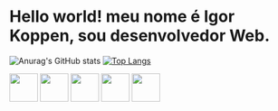 

<!--
**IgorKoppen/IgorKoppen** is a ✨ _special_ ✨ repository because its `README.md` (this file) appears on your GitHub profile.

Here are some ideas to get you started:

- 🔭 I’m currently working on ...
- 🌱 I’m currently learning ...
- 👯 I’m looking to collaborate on ...
- 🤔 I’m looking for help with ...
- 💬 Ask me about ...
- 📫 How to reach me: ...
- 😄 Pronouns: ...
- ⚡ Fun fact: ...
-->
<h1>Hello world! meu nome é Igor Koppen, sou desenvolvedor Web.</h1>

![Anurag's GitHub stats](https://github-readme-stats.vercel.app/api?username=IgorKoppen&show_icons=true&theme=synthwave)
[![Top Langs](https://github-readme-stats.vercel.app/api/top-langs/?username=IgorKoppen&layout=compact)](https://github.com/anuraghazra/github-readme-stats)

<div>
<img src="https://cdn.jsdelivr.net/gh/devicons/devicon/icons/html5/html5-plain-wordmark.svg" width="50px" height="50px"/>
<img src="https://cdn.jsdelivr.net/gh/devicons/devicon/icons/css3/css3-plain-wordmark.svg" width="50px" height="50px"/>
<img src="https://cdn.jsdelivr.net/gh/devicons/devicon/icons/javascript/javascript-original.svg" width="50px" height="50px"/>
<img src="https://cdn.jsdelivr.net/gh/devicons/devicon/icons/react/react-original.svg" width="50px" height="50px"/>
<img src="https://cdn.jsdelivr.net/gh/devicons/devicon/icons/java/java-original-wordmark.svg" width="50px" height="50px"/>
</div>     
          
